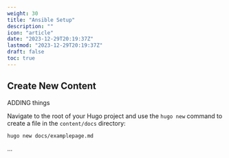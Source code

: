 ```yaml
---
weight: 30
title: "Ansible Setup"
description: ""
icon: "article"
date: "2023-12-29T20:19:37Z"
lastmod: "2023-12-29T20:19:37Z"
draft: false
toc: true
---
```



## Create New Content


ADDING things

Navigate to the root of your Hugo project and use the `hugo new` command to create a file in the `content/docs` directory:

```shell
hugo new docs/examplepage.md
```
...